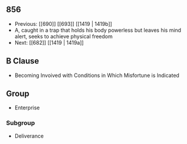 ## 856
- Previous: [[690]] [[693]] [[1419 | 1419b]] 
- A, caught in a trap that holds his body powerless but leaves his mind alert, seeks to achieve physical freedom
- Next: [[682]] [[1419 | 1419a]] 

## B Clause
- Becoming Invoived with Conditions in Which Misfortune is Indicated

## Group
- Enterprise

### Subgroup
- Deliverance

